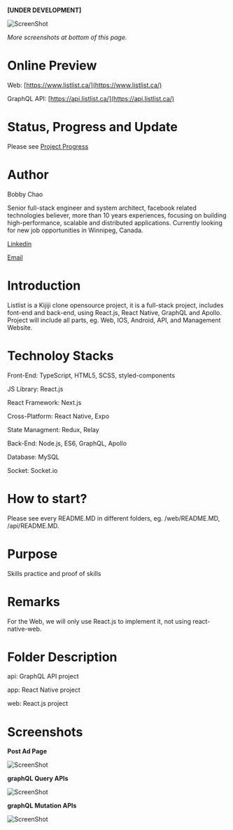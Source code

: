 **[UNDER DEVELOPMENT]**

![ScreenShot](https://raw.githubusercontent.com/bobbylkchao/listlist/main/doc/screenshoot/web-header.png)

*More screenshots at bottom of this page.*

# Online Preview

Web: [https://www.listlist.ca/](https://www.listlist.ca/)

GraphQL API: [https://api.listlist.ca/](https://api.listlist.ca/)

# Status, Progress and Update

Please see [Project Progress](https://github.com/users/bobbylkchao/projects/1/views/1?groupedBy%5BcolumnId%5D=303996)

# Author

Bobby Chao

Senior full-stack engineer and system architect, facebook related technologies believer, more than 10 years experiences, focusing on building high-performance, scalable and distributed applications. Currently looking for new job opportunities in Winnipeg, Canada.

[Linkedin](https://www.linkedin.com/in/bobbylkchao/)

[Email](mailto:bobbylkchao@gmail.com)

# Introduction

Listlist is a Kijiji clone opensource project, it is a full-stack project, includes font-end and back-end, using React.js, React Native, GraphQL and Apollo.
Project will include all parts, eg. Web, IOS, Android, API, and Management Website.

# Technoloy Stacks

Front-End: TypeScript, HTML5, SCSS, styled-components

JS Library: React.js

React Framework: Next.js

Cross-Platform: React Native, Expo

State Managment: Redux, Relay

Back-End: Node.js, ES6, GraphQL, Apollo

Database: MySQL

Socket: Socket.io

# How to start?

Please see every README.MD in different folders, eg. /web/README.MD, /api/README.MD.

# Purpose

Skills practice and proof of skills

# Remarks

For the Web, we will only use React.js to implement it, not using react-native-web.

# Folder Description

api: GraphQL API project

app: React Native project

web: React.js project

# Screenshots

**Post Ad Page**

![ScreenShot](https://raw.githubusercontent.com/bobbylkchao/listlist/main/doc/screenshoot/web-post-ad-0.0.4.png)

**graphQL Query APIs**

![ScreenShot](https://raw.githubusercontent.com/bobbylkchao/listlist/main/doc/screenshoot/graphQL-query.png)

**graphQL Mutation APIs**

![ScreenShot](https://raw.githubusercontent.com/bobbylkchao/listlist/main/doc/screenshoot/graphQL-mutation.png)
